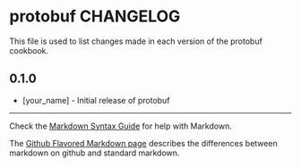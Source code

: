 protobuf CHANGELOG
==================

This file is used to list changes made in each version of the protobuf cookbook.

0.1.0
-----
- [your_name] - Initial release of protobuf

- - -
Check the [Markdown Syntax Guide](http://daringfireball.net/projects/markdown/syntax) for help with Markdown.

The [Github Flavored Markdown page](http://github.github.com/github-flavored-markdown/) describes the differences between markdown on github and standard markdown.
